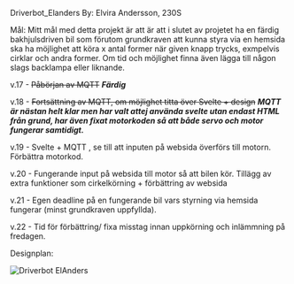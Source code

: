 Driverbot_Elanders 
By: Elvira Andersson, 230S

Mål:
Mitt mål med detta projekt är att är att i slutet av projetet ha en färdig bakhjulsdriven bil som förutom 
grundkraven att kunna styra via en hemsida ska ha möjlighet att köra x antal former när given knapp trycks,
exmpelvis cirklar och andra former. Om tid och möjlighet finna även lägga till någon slags backlampa eller liknande.

v.17 - ~~Påbörjan av MQTT~~      ***Färdig***

v.18 - ~~Fortsättning av MQTT, om möjlighet titta över Svelte + design~~  ***MQTT är nästan helt klar men har valt attej använda svelte utan endast HTML från grund, har även fixat motorkoden så att både servo och motor fungerar samtidigt.***

v.19 - Svelte + MQTT , se till att inputen på websida överförs till motorn. Förbättra motorkod.

v.20 - Fungerande input på websida till motor så att bilen kör. Tillägg av extra funktioner
       som cirkelkörning + förbättring av websida

v.21 - Egen deadline på en fungerande bil vars styrning via hemsida fungerar (minst grundkraven uppfyllda).

v.22 - Tid för förbättring/ fixa misstag innan uppkörning och inlämmning på fredagen.

Designplan:

![Driverbot ElAnders](https://github.com/abbindustrigymnasium/driverbot-elanders/assets/143508677/fa3afb3a-b85d-4b3f-8d36-86fb47b14bd0)
